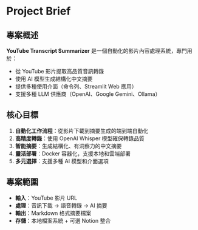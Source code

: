 # Project Brief

## 專案概述

**YouTube Transcript Summarizer** 是一個自動化的影片內容處理系統，專門用於：

- 從 YouTube 影片提取高品質音訊轉錄
- 使用 AI 模型生成結構化中文摘要
- 提供多種使用介面（命令列、Streamlit Web 應用）
- 支援多種 LLM 供應商（OpenAI、Google Gemini、Ollama）

## 核心目標

1. **自動化工作流程**：從影片下載到摘要生成的端到端自動化
2. **高精度轉錄**：使用 OpenAI Whisper 模型確保轉錄品質
3. **智能摘要**：生成結構化、有洞察力的中文摘要
4. **靈活部署**：Docker 容器化，支援本地和雲端部署
5. **多元選擇**：支援多種 AI 模型和介面選項

## 專案範圍

- **輸入**：YouTube 影片 URL
- **處理**：音訊下載 → 語音轉錄 → AI 摘要
- **輸出**：Markdown 格式摘要檔案
- **存儲**：本地檔案系統 + 可選 Notion 整合